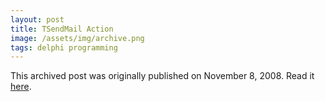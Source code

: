 ```yaml
---
layout: post
title: TSendMail Action
image: /assets/img/archive.png
tags: delphi programming
---
```

This archived post was originally published on November 8, 2008. Read it [here](/alex.ciobanu.org/index3965.html).
